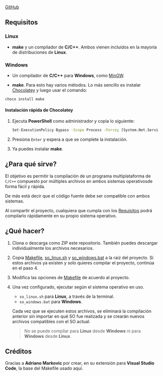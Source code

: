 [GitHub](https://github.com/CrysoK/Win-UNIX_C_Makefile)

## Requisitos

### Linux

- **make** y un compilador de **C/C++**. Ambos vienen incluidos en la mayoría de distribuciones de **Linux**.

### Windows

- Un compilador de **C/C++** para **Windows**, como [MinGW](https://sourceforge.net/projects/mingw/files/).

- **make**. Para esto hay varios métodos. Lo más sencillo es instalar [Chocolatey](https://chocolatey.org/install) y luego usar el comando:

```bash
choco install make
```

#### Instalación rápida de Chocolatey

1. Ejecuta **PowerShell** como administrador y copia lo siguiente:

    ```bash
    Set-ExecutionPolicy Bypass -Scope Process -Force; [System.Net.ServicePointManager]::SecurityProtocol = [System.Net.ServicePointManager]::SecurityProtocol -bor 3072; iex ((New-Object System.Net.WebClient).DownloadString('https://chocolatey.org/install.ps1'))
    ```

2. Presiona `Enter` y espera a que se complete la instalación.
3. Ya puedes instalar **make**.

## ¿Para qué sirve?

El objetivo es permitir la compilación de un programa multiplataforma de `C/C++` compuesto por múltiples archivos en ambos sistemas operativosde forma fácil y rápida.

De más está decir que el código fuente debe ser compatible con ambos sistemas.

Al compartir el proyecto, cualquiera que cumpla con los [Requisitos](#requisitos) podrá compilarlo rápidamente en su propio sistema operativo.

## ¿Qué hacer?

1. Clona o descarga como ZIP este repositorio. También puedes descargar individualmente los archivos necesarios.
2. Copia [Makefile](Makefile), [so_linux.sh](so_linux.sh) y [so_windows.bat](so_windows.bat) a la raíz del proyecto. Si estos archivos ya existen y solo quieres compilar el proyecto, continúa en el paso 4.
3. Modifica las opciones de [Makefile](Makefile) de acuerdo al proyecto.
4. Una vez configurado, ejecutar según el sistema operativo en uso.

    - `so_linux.sh` para **Linux**, a través de la terminal.
    - `so_windows.bat` para **Windows**.

    Cada vez que se ejecuten estos archivos, se eliminará la compilación anterior sin importar en qué SO fue realizada y se crearán nuevos archivos compatibles con el SO actual.
    > No se puede compilar para **Linux** desde **Windows** ni para **Windows** desde **Linux**.

## Créditos

Gracias a **Adriano Markovic** por crear, en su extensión para **Visual Studio Code**, la base del Makefile usado aquí.
